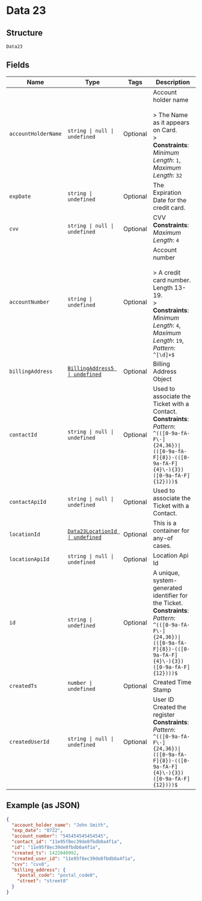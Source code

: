 
# Data 23

## Structure

`Data23`

## Fields

| Name | Type | Tags | Description |
|  --- | --- | --- | --- |
| `accountHolderName` | `string \| null \| undefined` | Optional | Account holder name<br><br>> The Name as it appears on Card.<br>> <br>**Constraints**: *Minimum Length*: `1`, *Maximum Length*: `32` |
| `expDate` | `string \| undefined` | Optional | The Expiration Date for the credit card. |
| `cvv` | `string \| null \| undefined` | Optional | CVV<br>**Constraints**: *Maximum Length*: `4` |
| `accountNumber` | `string \| undefined` | Optional | Account number<br><br>> A credit card number. Length 13-19.<br>> <br>**Constraints**: *Minimum Length*: `4`, *Maximum Length*: `19`, *Pattern*: `^[\d]+$` |
| `billingAddress` | [`BillingAddress5 \| undefined`](../../doc/models/billing-address-5.md) | Optional | Billing Address Object |
| `contactId` | `string \| null \| undefined` | Optional | Used to associate the Ticket with a Contact.<br>**Constraints**: *Pattern*: `^(([0-9a-fA-F\-]{24,36})\|(([0-9a-fA-F]{8})-(([0-9a-fA-F]{4}\-){3})([0-9a-fA-F]{12})))$` |
| `contactApiId` | `string \| null \| undefined` | Optional | Used to associate the Ticket with a Contact. |
| `locationId` | [`Data23LocationId \| undefined`](../../doc/models/containers/data-23-location-id.md) | Optional | This is a container for any-of cases. |
| `locationApiId` | `string \| null \| undefined` | Optional | Location Api Id |
| `id` | `string \| undefined` | Optional | A unique, system-generated identifier for the Ticket.<br>**Constraints**: *Pattern*: `^(([0-9a-fA-F\-]{24,36})\|(([0-9a-fA-F]{8})-(([0-9a-fA-F]{4}\-){3})([0-9a-fA-F]{12})))$` |
| `createdTs` | `number \| undefined` | Optional | Created Time Stamp |
| `createdUserId` | `string \| null \| undefined` | Optional | User ID Created the register<br>**Constraints**: *Pattern*: `^(([0-9a-fA-F\-]{24,36})\|(([0-9a-fA-F]{8})-(([0-9a-fA-F]{4}\-){3})([0-9a-fA-F]{12})))$` |

## Example (as JSON)

```json
{
  "account_holder_name": "John Smith",
  "exp_date": "0722",
  "account_number": "545454545454545",
  "contact_id": "11e95f8ec39de8fbdb0a4f1a",
  "id": "11e95f8ec39de8fbdb0a4f1a",
  "created_ts": 1422040992,
  "created_user_id": "11e95f8ec39de8fbdb0a4f1a",
  "cvv": "cvv8",
  "billing_address": {
    "postal_code": "postal_code0",
    "street": "street8"
  }
}
```

